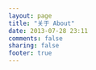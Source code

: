 ```yaml
---
layout: page
title: "关于 About"
date: 2013-07-28 23:11
comments: false
sharing: false
footer: true
---
```

